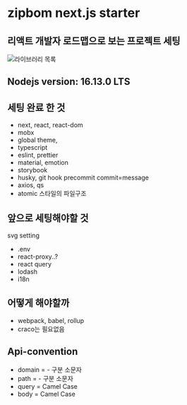 # zipbom next.js starter

  ## 리액트 개발자 로드맵으로 보는 프로젝트 세팅
  ![라이브러리 목록](https://user-images.githubusercontent.com/50619560/139401702-55d090a8-33bd-4269-a639-7370a4c7a01c.png)

  ## Nodejs version: 16.13.0 LTS
  ## 세팅 완료 한 것
  - next, react, react-dom
  - mobx
  - global theme,
  - typescript
  - eslint, prettier
  - material, emotion
  - storybook
  - husky, git hook precommit commit=message
  - axios, qs
  - atomic 스타일의 파일구조

  ## 앞으로 세팅해야할 것
   svg setting
  - .env
  - react-proxy..?
  - react query
  - lodash
  - i18n

 ## 어떻게 해야할까
  - webpack, babel, rollup
  - craco는 필요없음

 ## Api-convention
  - domain = - 구분 소문자
  - path = - 구분 소문자
  - query = Camel Case
  - body = Camel Case
